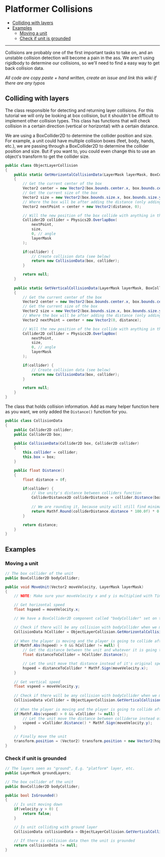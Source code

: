 # Platformer Collisions

- [Colliding with layers](#colliding-with-layers)
- [Examples](#examples)
  - [Moving a unit](#moving-a-unit)
  - [Check if unit is grounded](#check-if-unit-is-grounded)
---
Collisions are probably one of the first important tasks to take on, and an unstable collision detection will become a pain in the ass.
We aren't using rigidbody to determine our collisions, so we'll need to find a easy way to get back collision data.

*All code are copy paste + hand written, create an issue and link this wiki if there are any typos*

## Colliding with layers

The class responsible for detecting and returning layer collisions. For this tutorial we will only be looking at box collision, but it shouldn't be difficult to implement other collision types. This class has functions that will check collision in a certain direction (vertical or horizontal) with a certain distance.

We are using a BoxCollider2D to determine the collider position and size. For example, a unit could have multiple collision boxes (feet, body, hands, etc.), we are passing through a BoxCollider2D to determine the collider position and size. But if you want to, you could even change this to use an object's transform to get the collider size.

```c#
public class ObjectLayerCollision
{
    public static GetHorizontalCollisionData(LayerMask layerMask, BoxCollider2D box, float distance)
    {
        // Get the current center of the box
        Vector2 center = new Vector2(box.bounds.center.x, box.bounds.center.y);
        // Get the current size of the box
        Vector2 size = new Vector2(box.bounds.size.x, box.bounds.size.y);
        // Where the box will be after adding the distance (only adding on the x-axis for horizontal)
        Vector2 nextPoint = center + new Vector2(distance, 0);

        // Will the new position of the box collide with anything in that LayerMask
        Collider2D collider = Physics2D.OverlapBox(
            nextPoint,
            size,
            0, // angle
            layerMask
        );

        if(collider) {
            // Create collision data (see below)
            return new CollisionData(box, collider);
        }

        return null;
    }
    
    public static GetVerticalCollisionData(LayerMask layerMask, BoxCollider2D box, float distance)
    {
        // Get the current center of the box
        Vector2 center = new Vector2(box.bounds.center.x, box.bounds.center.y);
        // Get the current size of the box
        Vector2 size = new Vector2(box.bounds.size.x, box.bounds.size.y);
        // Where the box will be after adding the distance (only adding on the y-axis for vertical)
        Vector2 nextPoint = center + new Vector2(0, distance);

        // Will the new position of the box collide with anything in that LayerMask
        Collider2D collider = Physics2D.OverlapBox(
            nextPoint,
            size,
            0, // angle
            layerMask
        );

        if(collider) {
            // Create collision data (see below)
            return new CollisionData(box, collider);
        }

        return null;
    }
}
```

The class that holds collision information. Add as many helper function here as you want, we only added the `Distance()` function for you.

```c#
public class CollisionData
{
    public Collider2D collider;
    public Collider2D box;

    public CollisionData(Collider2D box, Collider2D collider)
    {
        this.collider = collider;
        this.box = box;
    }

    public float Distance()
    {
        float distance = 0f;

        if(collider) {
            // Use unity's distance between colliders function
            ColliderDistance2D colliderDistance = collider.Distance(box);
            
            // We are rounding it, because unity will still find minimal distance, and we don't want to be that specific
            return Mathf.Round(colliderDistance.distance * 100.0f) * 0.001f;
        }

        return distance;
    }
}
```

## Examples

### Moving a unit
```c#
// The box collider of the unit
public BoxCollider2D bodyCollider;

public void MoveUnit(Vector2 moveVelocity, LayerMask layerMask)
{
    // NOTE: Make sure your moveVelocity x and y is multiplied with Time.deltaTime for smooth movement

    // Get horizontal speed
    float hspeed = moveVelocity.x;

    // We have a BoxCollider2D component called "bodyCollider" set on the unit

    // Check if there will be any collision with bodyCollider when we move the unit horizontally with the speed given
    CollisionData hCollider = ObjectLayerCollision.GetHorizontalCollisionData(layerMask, bodyCollider, hspeed);
    
    // When the player is moving and the player is going to collide after applying the speed
    if(Mathf.Abs(hspeed) > 0 && hCollider != null) {
        // Get the distance between the unit and whatever it is going to collide with
        float distanceToCollider = hCollider.Distance();

        // Let the unit move that distance instead of it's original speed to avoid moving past the collider (E.g. wall)
        hspeed = distanceToCollider * Mathf.Sign(moveVelocity.x);
    }
    
    // Get vertical speed
    float vspeed = moveVelocity.y;
    
    // Check if there will be any collision with bodyCollider when we move the unit vertically with the speed given
    CollisionData vCollider = ObjectLayerCollision.GetVerticalCollisionData(layerMask, bodyCollider, vspeed);
    
    // When the player is moving and the player is going to collide after applying the speed
    if(Mathf.Abs(vspeed) > 0 && vCollider != null) {
        // Let the unit move the distance between colliderse instead of it's original speed to avoid moving past the collider (E.g. wall)
        vspeed = vCollider.Distance() * Mathf.Sign(moveVelocity.y);
    }

    // Finally move the unit
    transform.position = (Vector2) transform.position + new Vector2(hspeed, vspeed);
}
```

### Check if unit is grounded
```C#
// The layers seen as "ground", E.g. "platform" layer, etc.
public LayerMask groundLayers;

// The box collider of the unit
public BoxCollider2D bodyCollider;

public bool IsGrounded() 
{
    // Is unit moving down
    if(velocity.y > 0) {
        return false;
    }

    // Is unit colliding with ground layer
    CollisionData collisionData = ObjectLayerCollision.GetVerticalCollisionData(groundLayers, bodyCollider, -0.1f);
    
    // If there is collision data then the unit is grounded
    return collisionData != null;
}
```
